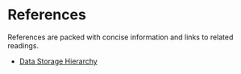 # References

References are packed with concise information and links to related readings.

* [Data Storage Hierarchy](/references/data-storage-hierarchy)
